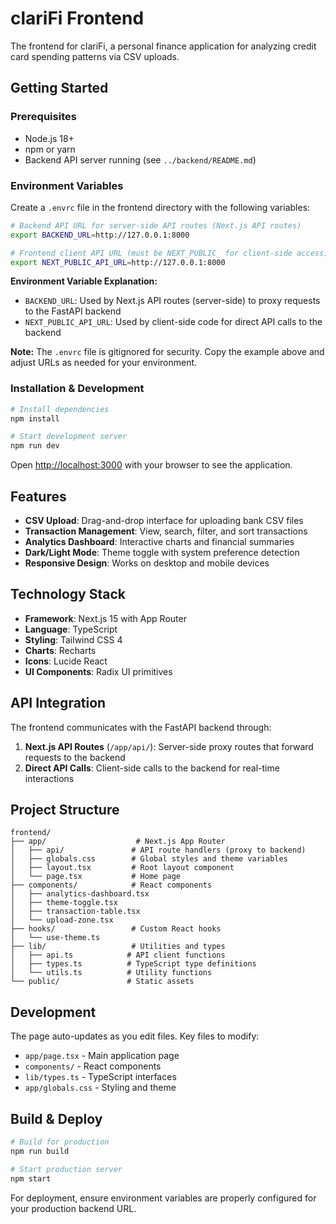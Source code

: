 # clariFi Frontend

The frontend for clariFi, a personal finance application for analyzing credit card spending patterns via CSV uploads.

## Getting Started

### Prerequisites

- Node.js 18+ 
- npm or yarn
- Backend API server running (see `../backend/README.md`)

### Environment Variables

Create a `.envrc` file in the frontend directory with the following variables:

```bash
# Backend API URL for server-side API routes (Next.js API routes)
export BACKEND_URL=http://127.0.0.1:8000

# Frontend client API URL (must be NEXT_PUBLIC_ for client-side access)
export NEXT_PUBLIC_API_URL=http://127.0.0.1:8000
```

**Environment Variable Explanation:**

- `BACKEND_URL`: Used by Next.js API routes (server-side) to proxy requests to the FastAPI backend
- `NEXT_PUBLIC_API_URL`: Used by client-side code for direct API calls to the backend

**Note:** The `.envrc` file is gitignored for security. Copy the example above and adjust URLs as needed for your environment.

### Installation & Development

```bash
# Install dependencies
npm install

# Start development server
npm run dev
```

Open [http://localhost:3000](http://localhost:3000) with your browser to see the application.

## Features

- **CSV Upload**: Drag-and-drop interface for uploading bank CSV files
- **Transaction Management**: View, search, filter, and sort transactions
- **Analytics Dashboard**: Interactive charts and financial summaries
- **Dark/Light Mode**: Theme toggle with system preference detection
- **Responsive Design**: Works on desktop and mobile devices

## Technology Stack

- **Framework**: Next.js 15 with App Router
- **Language**: TypeScript
- **Styling**: Tailwind CSS 4
- **Charts**: Recharts
- **Icons**: Lucide React
- **UI Components**: Radix UI primitives

## API Integration

The frontend communicates with the FastAPI backend through:

1. **Next.js API Routes** (`/app/api/`): Server-side proxy routes that forward requests to the backend
2. **Direct API Calls**: Client-side calls to the backend for real-time interactions

## Project Structure

```
frontend/
├── app/                    # Next.js App Router
│   ├── api/               # API route handlers (proxy to backend)
│   ├── globals.css        # Global styles and theme variables
│   ├── layout.tsx         # Root layout component
│   └── page.tsx           # Home page
├── components/            # React components
│   ├── analytics-dashboard.tsx
│   ├── theme-toggle.tsx
│   ├── transaction-table.tsx
│   └── upload-zone.tsx
├── hooks/                 # Custom React hooks
│   └── use-theme.ts
├── lib/                   # Utilities and types
│   ├── api.ts            # API client functions
│   ├── types.ts          # TypeScript type definitions
│   └── utils.ts          # Utility functions
└── public/               # Static assets
```

## Development

The page auto-updates as you edit files. Key files to modify:

- `app/page.tsx` - Main application page
- `components/` - React components
- `lib/types.ts` - TypeScript interfaces
- `app/globals.css` - Styling and theme

## Build & Deploy

```bash
# Build for production
npm run build

# Start production server
npm start
```

For deployment, ensure environment variables are properly configured for your production backend URL.
